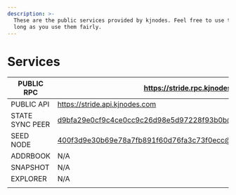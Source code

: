```yaml
---
description: >-
  These are the public services provided by kjnodes. Feel free to use them as
  long as you use them fairly.
---
```


# Services

| PUBLIC RPC      | &#xD;https://stride.rpc.kjnodes.com                                              |
| --------------- | ---------------------------------------------------------------------                   |
| PUBLIC API      | https://stride.api.kjnodes.com                                                   |
| STATE SYNC PEER | d9bfa29e0cf9c4ce0cc9c26d98e5d97228f93b0b@stride.rpc.kjnodes.com:16656 |
| SEED NODE       | 400f3d9e30b69e78a7fb891f60d76fa3c73f0ecc@stride.rpc.kjnodes.com:16659 |
| ADDRBOOK        | N/A                                                                                     |
| SNAPSHOT        | N/A                                                                                     |
| EXPLORER        | N/A                                                                                     |
|                 |                                                                                         |
